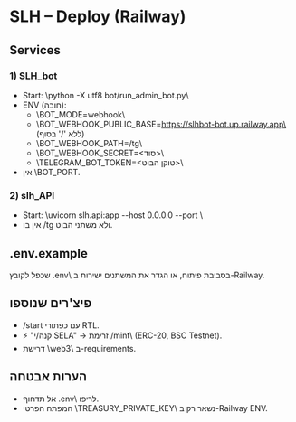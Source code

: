 # SLH – Deploy (Railway)

## Services
### 1) SLH_bot
- Start: \python -X utf8 bot/run_admin_bot.py\
- ENV (חובה):
  - \BOT_MODE=webhook\
  - \BOT_WEBHOOK_PUBLIC_BASE=https://slhbot-bot.up.railway.app\  (ללא '/' בסוף)
  - \BOT_WEBHOOK_PATH=/tg\
  - \BOT_WEBHOOK_SECRET=<סוד>\
  - \TELEGRAM_BOT_TOKEN=<טוקן הבוט>\
- אין \BOT_PORT\.

### 2) slh_API
- Start: \uvicorn slh.api:app --host 0.0.0.0 --port \
- אין בו /tg ולא משתני הבוט.

## .env.example
שכפל לקובץ \.env\ בסביבת פיתוח, או הגדר את המשתנים ישירות ב-Railway.

## פיצ'רים שנוספו
- /start עם כפתורי RTL.
- ⚡ "קנה/י SELA" → זרימת \/mint\ (ERC-20, BSC Testnet).
- דרישת \web3\ ב-requirements.

## הערות אבטחה
- אל תדחוף \.env\ לריפו.
- המפתח הפרטי \TREASURY_PRIVATE_KEY\ נשאר רק ב-Railway ENV.